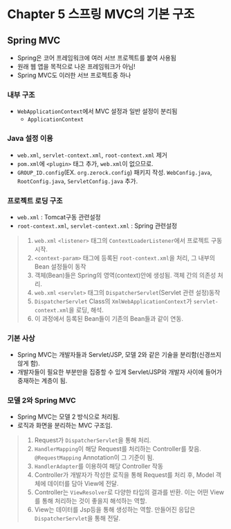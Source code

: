 # Chapter 5 스프링 MVC의 기본 구조

## Spring MVC

- Spring은 코어 프레임워크에 여러 서브 프로젝트를 붙여 사용됨
- 원래 웹 앱을 목적으로 나온 프레임워크가 아님!
- Spring MVC도 이러한 서브 프로젝트중 하나

### 내부 구조

- `WebApplicationContext`에서 MVC 설정과 일반 설정이 분리됨
  - `ApplicationContext`

### Java 설정 이용

- `web.xml`, `servlet-context.xml`, `root-context.xml` 제거
- `pom.xml`에 `<plugin>` 태그 추가, `web.xml`이 없으므로.
- `GROUP_ID.config`(EX. `org.zerock.config`) 패키지 작성. `WebConfig.java`, `RootConfig.java`, `ServletConfig.java` 추가.

### 프로젝트 로딩 구조

- `web.xml` : Tomcat구동 관련설정
- `root-context.xml`, `servlet-context.xml` : Spring 관련설정

> 1. `web.xml` `<listener>` 태그의 `ContextLoaderListener`에서 프로젝트 구동시작.
> 2. `<context-param>` 태그에 등록된 `root-context.xml`을 처리, 그 내부의 Bean 설정들이 동작
> 3. 객체(Bean)들은 Spring의 영역(context)안에 생성됨. 객체 간의 의존성 처리.
> 4. `web.xml` `<servlet>` 태그의 `DispatcherServlet`(Servlet 관련 설정)동작
> 5. `DispatcherServlet` Class의 `XmlWebApplicationContext`가 `servlet-context.xml`을 로딩, 해석.
> 6. 이 과정에서 등록된 Bean들이 기존의 Bean들과 같이 연동.

### 기본 사상

- Spring MVC는 개발자들과 Servlet/JSP, 모델 2와 같은 기술을 분리함(신경쓰지 않게 함).
- 개발자들이 필요한 부분만을 집중할 수 있게 Servlet/JSP와 개발자 사이에 들어가 중재하는 계층이 됨.

### 모델 2와 Spring MVC

- Spring MVC는 모델 2 방식으로 처리됨.
- 로직과 화면을 분리하는 MVC 구조임.

> 1.  Request가 `DispatcherServlet`을 통해 처리.
> 2.  `HandlerMapping`이 해당 Request를 처리하는 Controller를 찾음. `@RequestMapping` Annotation이 그 기준이 됨.
> 3.  `HandlerAdapter`를 이용하여 해당 Controller 작동
> 4.  Controller가 개발자가 작성한 로직을 통해 Request를 처리 후, Model 객체에 데이터를 담아 View에 전달.
> 5.  Controller는 `ViewResolver`로 다양한 타입의 결과를 반환. 이는 어떤 View를 통해 처리하는 것이 좋을지 해석하는 역할.
> 6.  View는 데이터를 Jsp등을 통해 생성하는 역할. 만들어진 응답은 `DispatcherServlet`을 통해 전달.
